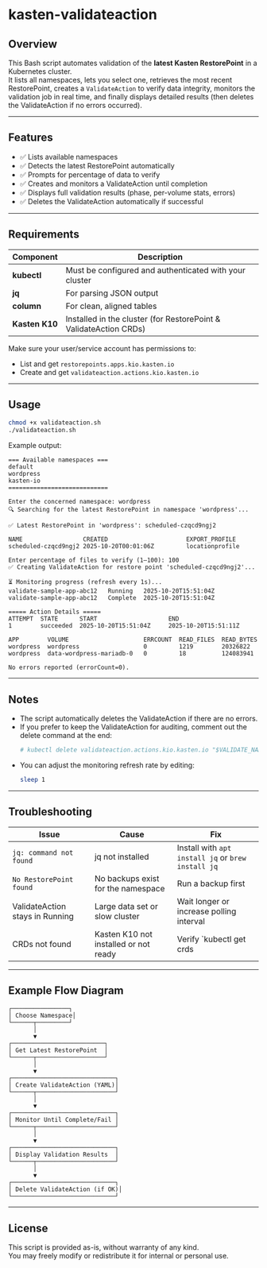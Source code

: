 # kasten-validateaction

## Overview

This Bash script automates validation of the **latest Kasten RestorePoint** in a Kubernetes cluster.  
It lists all namespaces, lets you select one, retrieves the most recent RestorePoint, creates a `ValidateAction` to verify data integrity, monitors the validation job in real time, and finally displays detailed results (then deletes the ValidateAction if no errors occurred).

---

## Features

- ✅ Lists available namespaces  
- ✅ Detects the latest RestorePoint automatically  
- ✅ Prompts for percentage of data to verify  
- ✅ Creates and monitors a ValidateAction until completion  
- ✅ Displays full validation results (phase, per-volume stats, errors)  
- ✅ Deletes the ValidateAction automatically if successful  

---

## Requirements

| Component | Description |
|------------|-------------|
| **kubectl** | Must be configured and authenticated with your cluster |
| **jq** | For parsing JSON output |
| **column** | For clean, aligned tables |
| **Kasten K10** | Installed in the cluster (for RestorePoint & ValidateAction CRDs) |

Make sure your user/service account has permissions to:
- List and get `restorepoints.apps.kio.kasten.io`
- Create and get `validateaction.actions.kio.kasten.io`

---

## Usage

```bash
chmod +x validateaction.sh
./validateaction.sh
```

Example output:
```
=== Available namespaces ===
default
wordpress
kasten-io
============================

Enter the concerned namespace: wordpress
🔍 Searching for the latest RestorePoint in namespace 'wordpress'...

✅ Latest RestorePoint in 'wordpress': scheduled-czqcd9ngj2

NAME                 CREATED                      EXPORT_PROFILE
scheduled-czqcd9ngj2 2025-10-20T00:01:06Z         locationprofile

Enter percentage of files to verify (1–100): 100
✅ Creating ValidateAction for restore point 'scheduled-czqcd9ngj2'...

⏳ Monitoring progress (refresh every 1s)...
validate-sample-app-abc12   Running   2025-10-20T15:51:04Z
validate-sample-app-abc12   Complete  2025-10-20T15:51:04Z

===== Action Details =====
ATTEMPT  STATE      START                    END
1        succeeded  2025-10-20T15:51:04Z     2025-10-20T15:51:11Z

APP        VOLUME                     ERRCOUNT  READ_FILES  READ_BYTES
wordpress  wordpress                  0         1219        20326822
wordpress  data-wordpress-mariadb-0   0         18          124083941

No errors reported (errorCount=0).
```

---

## Notes

- The script automatically deletes the ValidateAction if there are no errors.  
- If you prefer to keep the ValidateAction for auditing, comment out the delete command at the end:
  ```bash
  # kubectl delete validateaction.actions.kio.kasten.io "$VALIDATE_NAME" -n kasten-io
  ```
- You can adjust the monitoring refresh rate by editing:
  ```bash
  sleep 1
  ```

---

## Troubleshooting

| Issue | Cause | Fix |
|-------|--------|-----|
| `jq: command not found` | jq not installed | Install with `apt install jq` or `brew install jq` |
| `No RestorePoint found` | No backups exist for the namespace | Run a backup first |
| ValidateAction stays in Running | Large data set or slow cluster | Wait longer or increase polling interval |
| CRDs not found | Kasten K10 not installed or not ready | Verify `kubectl get crds | grep kasten` |

---

## Example Flow Diagram

```
┌────────────────┐
│ Choose Namespace│
└──────┬─────────┘
       │
       ▼
┌──────────────────────────┐
│ Get Latest RestorePoint  │
└──────┬───────────────────┘
       │
       ▼
┌─────────────────────────────┐
│ Create ValidateAction (YAML)│
└──────┬──────────────────────┘
       │
       ▼
┌─────────────────────────────┐
│ Monitor Until Complete/Fail │
└──────┬──────────────────────┘
       │
       ▼
┌─────────────────────────────┐
│ Display Validation Results  │
└──────┬──────────────────────┘
       │
       ▼
┌─────────────────────────────┐
│ Delete ValidateAction (if OK)│
└─────────────────────────────┘
```

---

## License

This script is provided as-is, without warranty of any kind.  
You may freely modify or redistribute it for internal or personal use.
